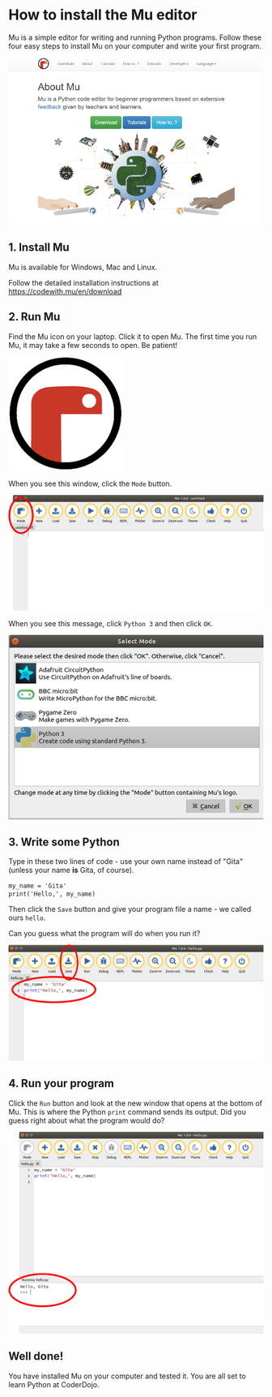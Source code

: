 



# How to install the Mu editor

Mu is a simple editor for writing and running Python programs. Follow these four easy steps to install Mu on your computer and write your first program.



![About Mu editor](./images/mu-92.png)




## 1. Install Mu

Mu is available for Windows, Mac and Linux.  

Follow the detailed installation instructions at https://codewith.mu/en/download



## 2. Run Mu

Find the Mu icon on your laptop.  Click it to open Mu. The first time you run Mu, it may take a few seconds to open.  Be patient!

![Mu logo](./images/mu-00.png)



When you see this window, click the `Mode` button.

![Main Mu window](./images/mu-91.png)



When you see this message, click `Python 3` and then click `OK`.

![Select mode](./images/mu-90.png)



## 3. Write some Python

Type in these two lines of code - use your own name instead of "Gita" (unless your name **is** Gita, of course).

````
my_name = 'Gita'
print('Hello,', my_name)
````

Then click the `Save` button and give your program file a name - we called ours `hello`.

Can you guess what the program will do when you run it?

![Mu editor with test program](./images/mu-04.png)



## 4. Run your program

Click the `Run` button and look at the new window that opens at the bottom of Mu.  This is where the Python `print` command sends its output. Did you guess right about what the program would do? 

![Mu editor with program output](./images/mu-05.png)



## Well done!

You have installed Mu on your computer and  tested it. You are all set to learn Python at CoderDojo.


